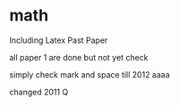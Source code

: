 # math

Including Latex Past Paper

all paper 1 are done but not yet check

simply check mark and space till 2012
aaaa

changed 2011 Q
